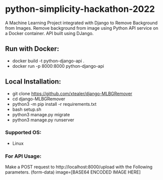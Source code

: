 # python-simplicity-hackathon-2022

A Machine Learning Project integrated with Django to Remove Background from Images.
Remove background from image using Python API service on a Docker container. API built using DJango.

## Run with Docker:

- docker build -t python-django-api .
- docker run -p 8000:8000 python-django-api

## Local Installation:

- git clone https://github.com/xtealer/django-MLBGRemover
- cd django-MLBGRemover
- python3 -m pip install -r requirements.txt
- bash setup.sh
- python3 manage.py migrate
- python3 manage.py runserver

### Supported OS:

- Linux

### For API Usage:

Make a POST request to http://localhost:8000/upload with the Following parameters.
(form-data)
image=[BASE64 ENCODED IMAGE HERE]
